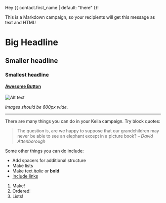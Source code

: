 Hey {{ contact.first_name | default: "there" }}!

This is a Markdown campaign, so your recipients will get this message as text and HTML!

# Big Headline
## Smaller headline
### Smallest headline

#### [Awesome Button](https://keila.io)

![Alt text](https://www.keila.io/newsletter-assets/ai-elephant.jpg "Image Title")

*Images should be 600px wide.*

---

There are many things you can do in your Keila campaign. Try block quotes:

> The question is, are we happy to suppose that our grandchildren may never be able to see an elephant except in a picture book? *– David Attenborough*

Some other things you can do include:

- Add spacers for additional structure
- Make lists
- Make text *italic* or **bold**
- [Include links](https://keila.io)

1) Make!
2) Ordered!
3) Lists!
